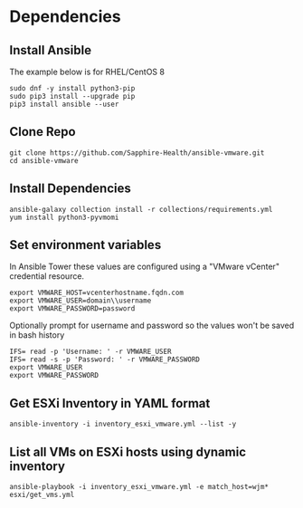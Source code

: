 # Dependencies

## Install Ansible
The example below is for RHEL/CentOS 8

```
sudo dnf -y install python3-pip
sudo pip3 install --upgrade pip
pip3 install ansible --user
```

## Clone Repo
```
git clone https://github.com/Sapphire-Health/ansible-vmware.git
cd ansible-vmware
```

## Install Dependencies
```
ansible-galaxy collection install -r collections/requirements.yml
yum install python3-pyvmomi
```

## Set environment variables
In Ansible Tower these values are configured using a "VMware vCenter" credential resource.

```
export VMWARE_HOST=vcenterhostname.fqdn.com
export VMWARE_USER=domain\\username
export VMWARE_PASSWORD=password
```

Optionally prompt for username and password so the values won't be saved in bash history

```
IFS= read -p 'Username: ' -r VMWARE_USER
IFS= read -s -p 'Password: ' -r VMWARE_PASSWORD
export VMWARE_USER
export VMWARE_PASSWORD
```

## Get ESXi Inventory in YAML format
```
ansible-inventory -i inventory_esxi_vmware.yml --list -y
```

## List all VMs on ESXi hosts using dynamic inventory
```
ansible-playbook -i inventory_esxi_vmware.yml -e match_host=wjm* esxi/get_vms.yml
```
